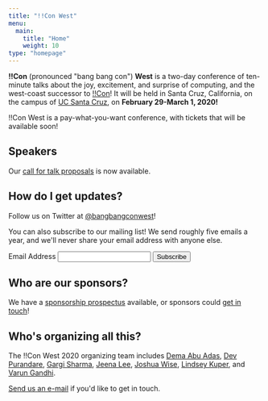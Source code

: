 ```yaml
---
title: "!!Con West"
menu:
  main:
    title: "Home"
    weight: 10
type: "homepage"
---
```


**!!Con** (pronounced "bang bang con") **West** is a two-day conference of
ten-minute talks about the joy, excitement, and surprise of computing, and the
west-coast successor to [!!Con](http://bangbangcon.com/)!  It will be held in Santa
Cruz, California, on the campus of [UC Santa Cruz](https://www.ucsc.edu/), on
**February 29-March 1, 2020!**

!!Con West is a pay-what-you-want conference, with tickets that will be
available soon!


## Speakers


Our [call for talk proposals](/cfp/) is now available.


## How do I get updates?

Follow us on Twitter at [@bangbangconwest](https://twitter.com/bangbangconwest)!

You can also subscribe to our mailing list!  We send roughly five emails a year,
and we'll never share your email address with anyone else.

<!-- Begin Mailchimp Signup Form -->
<link href="//cdn-images.mailchimp.com/embedcode/classic-10_7.css"
rel="stylesheet" type="text/css"> <style type="text/css"> </style>
<div id="mc_embed_signup">
<form
action="https://bangbangcon.us19.list-manage.com/subscribe/post?u=00c2875b2973e3d496870d29f&amp;id=34dcab8a59"
method="post" id="mc-embedded-subscribe-form" name="mc-embedded-subscribe-form"
class="validate" target="_blank" novalidate>
<div id="mc_embed_signup_scroll">
  <div class="mc-field-group">
    <p>
    <label for="mce-EMAIL">Email Address </label>
    <input type="email" value="" name="EMAIL" class="required email" id="mce-EMAIL">
    <input type="submit" value="Subscribe" name="subscribe" id="mc-embedded-subscribe" class="button">
    </p>
  </div>
  <div id="mce-responses" class="clear">
    <div class="response" id="mce-error-response" style="display:none"></div>
    <div class="response" id="mce-success-response" style="display:none"></div>
  </div>    <!-- real people should not fill this in and expect good things - do not remove this or risk form bot signups-->
  <div style="position: absolute; left: -5000px;" aria-hidden="true">
    <input type="text" name="b_00c2875b2973e3d496870d29f_34dcab8a59" tabindex="-1" value="">
  </div>
</div>
</form>
</div>
<script
type='text/javascript'
src='//s3.amazonaws.com/downloads.mailchimp.com/js/mc-validate.js'></script><script
type='text/javascript'>(function($) {window.fnames = new Array(); window.ftypes
= new
Array();fnames[0]='EMAIL';ftypes[0]='email';fnames[1]='FNAME';ftypes[1]='text';fnames[2]='LNAME';ftypes[2]='text';fnames[3]='ADDRESS';ftypes[3]='address';fnames[4]='PHONE';ftypes[4]='phone';fnames[5]='BIRTHDAY';ftypes[5]='birthday';}(jQuery));var
$mcj = jQuery.noConflict(true);</script> <!--End mc_embed_signup-->

## Who are our sponsors?

We have a [sponsorship prospectus](sponsors) available, or sponsors could [get
in touch](mailto:west-2020@exclamation.foundation)!

<div class="sponsor-list">
<!-- TODO: Get sponsors and add them here! -->
</div>

## Who's organizing all this?

The !!Con West 2020 organizing team includes
[Dema Abu Adas](https://twitter.com/human_dema),
[Dev Purandare](https://twitter.com/dev14e),
[Gargi Sharma](https://twitter.com/gawwrgi),
[Jeena Lee](https://twitter.com/thejeenalee),
[Joshua Wise](https://joshuawise.com/),
[Lindsey Kuper](http://composition.al),
and [Varun Gandhi](https://twitter.com/cutculus).

[Send us an e-mail](mailto:west-2020@exclamation.foundation) if you'd like to get
in touch.
